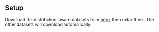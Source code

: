 ## Setup

Download the distribution-aware datasets from [here](https://example.com), then untar them. The other datasets will download automatically.

